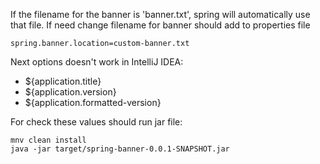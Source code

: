 
If the filename for the banner is 'banner.txt', spring will automatically use that file. If need change filename for 
banner should add to  properties file
```properties
spring.banner.location=custom-banner.txt
```

Next options doesn't work in IntelliJ IDEA:

- ${application.title}
- ${application.version}
- ${application.formatted-version}

For check these values should run jar file:

```shell
mnv clean install
java -jar target/spring-banner-0.0.1-SNAPSHOT.jar
```
